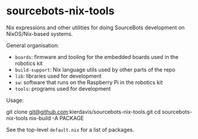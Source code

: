 # sourcebots-nix-tools

Nix expressions and other utilities for doing SourceBots development on NixOS/Nix-based systems.

General organisation:

* `boards`: firmware and tooling for the embedded boards used in the robotics kit
* `build-support`: Nix language utils used by other parts of the repo
* `lib`: libraries used for development
* `sw`: software that runs on the Raspberry Pi in the robotics kit
* `tools`: programs used for development

Usage:

  git clone git@github.com:kierdavis/sourcebots-nix-tools.git
  cd sourcebots-nix-tools
  nix-build -A PACKAGE

See the top-level `default.nix` for a list of packages.
